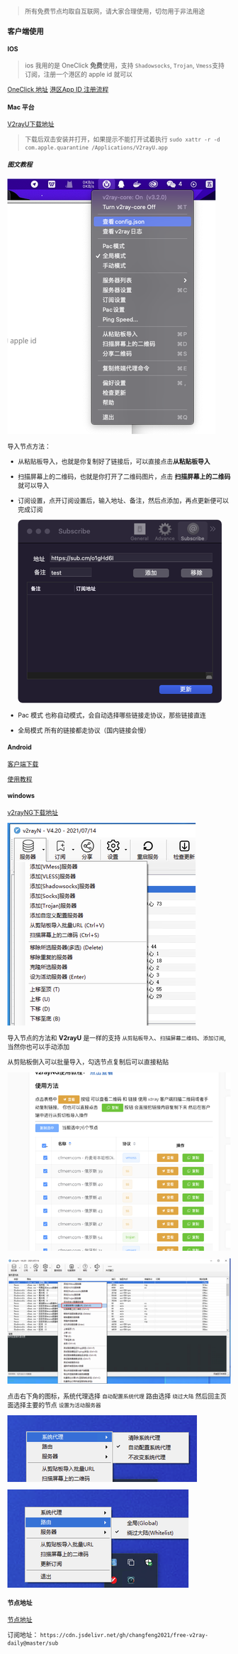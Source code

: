 > 所有免费节点均取自互联网，请大家合理使用，切勿用于非法用途

### 客户端使用

#### IOS 

> ios 我用的是 OneClick **免费**使用，支持 `Shadowsocks`, `Trojan`, `Vmess`支持订阅，注册一个港区的 apple id 就可以

[OneClick 地址](https://oneclick.earth/#/)
[港区App ID 注册流程](https://oneclick.earth/help/appleid.html)

#### Mac 平台

[V2rayU下载地址](https://pd.zwc365.com/seturl/https://github.com/yanue/V2rayU/releases/download/3.2.0/V2rayU.dmg)

> 下载后双击安装并打开，如果提示不能打开试着执行 `sudo xattr -r -d com.apple.quarantine /Applications/V2rayU.app`

##### 图文教程

![v2rayu-1](images/v2rayu-1.png)

导入节点方法：

- 从粘贴板导入，也就是你复制好了链接后，可以直接点击**从粘贴板导入**

- 扫描屏幕上的二维码，也就是你打开了二维码图片，点击 **扫描屏幕上的二维码**就可以导入

- 订阅设置，点开订阅设置后，输入地址、备注，然后点添加，再点更新便可以完成订阅

  ![v2rayu-2](images/v2rayu-2.png)

- Pac 模式 也称自动模式，会自动选择哪些链接走协议，那些链接直连
- 全局模式 所有的链接都走协议（国内链接会慢）

#### Android

[客户端下载](https://pd.zwc365.com/seturl/https://github.com/2dust/v2rayNG/releases/download/1.6.15/v2rayNG_1.6.15_arm64-v8a.apk)

[使用教程](https://www.cfmem.com/2021/07/v2rayng.html)

#### windows 

[v2rayNG下载地址](https://pd.zwc365.com/seturl/https://github.com/2dust/v2rayN/releases/download/4.20/v2rayN-Core.zip)

![image-20210731224452272](images/v2rayn-2.png)

导入节点的方法和 **V2rayU** 是一样的支持 `从剪贴板导入`、`扫描屏幕二维码`、`添加订阅`,当然你也可以手动添加

从剪贴板倒入可以批量导入，勾选节点复制后可以直接粘贴

![v2rayu01](images/v2rayn-1.png)

![image-20210731223330703](images/v2rayn-3.png)

点击右下角的图标，系统代理选择 `自动配置系统代理` 路由选择 `绕过大陆` 然后回主页面选择主要的节点 `设置为活动服务器`

![image-20210731224945547](images/v2rayn-4.png)

![image-20210731225007727](images/v2rayn-5.png)

#### 节点地址

[节点地址](https://www.cfmem.com/2021/07/v2rayfree.html)

订阅地址： `https://cdn.jsdelivr.net/gh/changfeng2021/free-v2ray-daily@master/sub`
